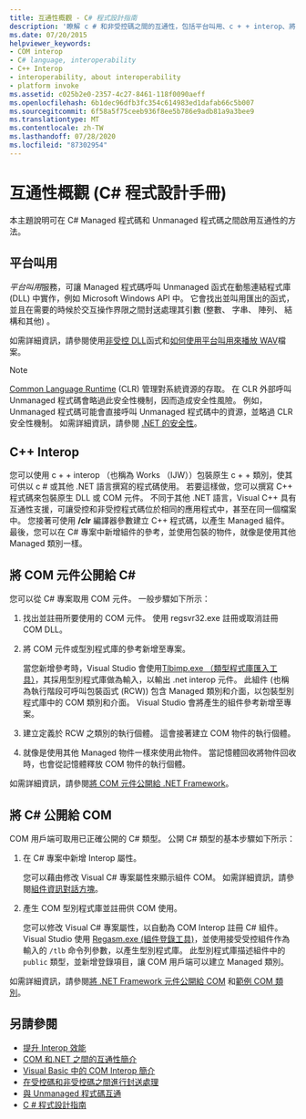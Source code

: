 ```yaml
---
title: 互通性概觀 - C# 程式設計指南
description: '瞭解 c # 和非受控碼之間的互通性，包括平台叫用、c + + interop、將 COM 元件公開至 c #，以及如何將 c # 公開至 COM。'
ms.date: 07/20/2015
helpviewer_keywords:
- COM interop
- C# language, interoperability
- C++ Interop
- interoperability, about interoperability
- platform invoke
ms.assetid: c025b2e0-2357-4c27-8461-118f0090aeff
ms.openlocfilehash: 6b1dec96dfb3fc354c614983ed1dafab66c5b007
ms.sourcegitcommit: 6f58a5f75ceeb936f8ee5b786e9adb81a9a3bee9
ms.translationtype: MT
ms.contentlocale: zh-TW
ms.lasthandoff: 07/28/2020
ms.locfileid: "87302954"
---
```

# <a name="interoperability-overview-c-programming-guide"></a>互通性概觀 (C# 程式設計手冊)
本主題說明可在 C# Managed 程式碼和 Unmanaged 程式碼之間啟用互通性的方法。  
  
## <a name="platform-invoke"></a>平台叫用  
 *平台叫用*服務，可讓 Managed 程式碼呼叫 Unmanaged 函式在動態連結程式庫 (DLL) 中實作，例如 Microsoft Windows API 中。 它會找出並叫用匯出的函式，並且在需要的時候於交互操作界限之間封送處理其引數 (整數、 字串、 陣列、 結構和其他) 。  
  
如需詳細資訊，請參閱使用[非受控 DLL](../../../framework/interop/consuming-unmanaged-dll-functions.md)函式和[如何使用平台叫用來播放 WAV](./how-to-use-platform-invoke-to-play-a-wave-file.md)檔案。
  
> [!NOTE]
> [Common Language Runtime](../../../standard/clr.md) (CLR) 管理對系統資源的存取。 在 CLR 外部呼叫 Unmanaged 程式碼會略過此安全性機制，因而造成安全性風險。 例如，Unmanaged 程式碼可能會直接呼叫 Unmanaged 程式碼中的資源，並略過 CLR 安全性機制。 如需詳細資訊，請參閱 [.NET 的安全性](../../../standard/security/index.md)。  
  
## <a name="c-interop"></a>C++ Interop  
 您可以使用 c + + interop （也稱為 Works （IJW））包裝原生 c + + 類別，使其可供以 c # 或其他 .NET 語言撰寫的程式碼使用。 若要這樣做，您可以撰寫 C++ 程式碼來包裝原生 DLL 或 COM 元件。 不同于其他 .NET 語言，Visual C++ 具有互通性支援，可讓受控和非受控程式碼位於相同的應用程式中，甚至在同一個檔案中。 您接著可使用 **/clr** 編譯器參數建立 C++ 程式碼，以產生 Managed 組件。 最後，您可以在 C# 專案中新增組件的參考，並使用包裝的物件，就像是使用其他 Managed 類別一樣。  
  
## <a name="exposing-com-components-to-c"></a>將 COM 元件公開給 C\#
 您可以從 C# 專案取用 COM 元件。 一般步驟如下所示：  
  
1. 找出並註冊所要使用的 COM 元件。 使用 regsvr32.exe 註冊或取消註冊 COM DLL。  
  
2. 將 COM 元件或型別程式庫的參考新增至專案。  
  
     當您新增參考時，Visual Studio 會使用[Tlbimp.exe （類型程式庫匯入工具）](../../../framework/tools/tlbimp-exe-type-library-importer.md)，其採用型別程式庫做為輸入，以輸出 .net interop 元件。 此組件 (也稱為執行階段可呼叫包裝函式 (RCW)) 包含 Managed 類別和介面，以包裝型別程式庫中的 COM 類別和介面。 Visual Studio 會將產生的組件參考新增至專案。  
  
3. 建立定義於 RCW 之類別的執行個體。 這會接著建立 COM 物件的執行個體。  
  
4. 就像是使用其他 Managed 物件一樣來使用此物件。 當記憶體回收將物件回收時，也會從記憶體釋放 COM 物件的執行個體。  
  
 如需詳細資訊，請參閱[將 COM 元件公開給 .NET Framework](../../../framework/interop/exposing-com-components.md)。  
  
## <a name="exposing-c-to-com"></a>將 C# 公開給 COM  
 COM 用戶端可取用已正確公開的 C# 類型。 公開 C# 類型的基本步驟如下所示：  
  
1. 在 C# 專案中新增 Interop 屬性。  
  
     您可以藉由修改 Visual C# 專案屬性來顯示組件 COM。 如需詳細資訊，請參閱[組件資訊對話方塊](/visualstudio/ide/reference/assembly-information-dialog-box)。  
  
2. 產生 COM 型別程式庫並註冊供 COM 使用。  
  
     您可以修改 Visual C# 專案屬性，以自動為 COM Interop 註冊 C# 組件。 Visual Studio 使用 [Regasm.exe (組件登錄工具)](../../../framework/tools/regasm-exe-assembly-registration-tool.md)，並使用接受受控組件作為輸入的 `/tlb` 命令列參數，以產生型別程式庫。 此型別程式庫描述組件中的 `public` 類型，並新增登錄項目，讓 COM 用戶端可以建立 Managed 類別。  
  
 如需詳細資訊，請參閱[將 .NET Framework 元件公開給 COM](../../../framework/interop/exposing-dotnet-components-to-com.md) 和[範例 COM 類別](./example-com-class.md)。  
  
## <a name="see-also"></a>另請參閱

- [提升 Interop 效能](https://docs.microsoft.com/previous-versions/msp-n-p/ff647812%28v=pandp.10%29)
- [COM 和.NET 之間的互通性簡介](/office/client-developer/outlook/pia/introduction-to-interoperability-between-com-and-net)
- [Visual Basic 中的 COM Interop 簡介](../../../visual-basic/programming-guide/com-interop/introduction-to-com-interop.md)
- [在受控碼和非受控碼之間進行封送處理](../../../framework/interop/interop-marshaling.md)
- [與 Unmanaged 程式碼互通](../../../framework/interop/index.md)
- [C # 程式設計指南](../index.md)
